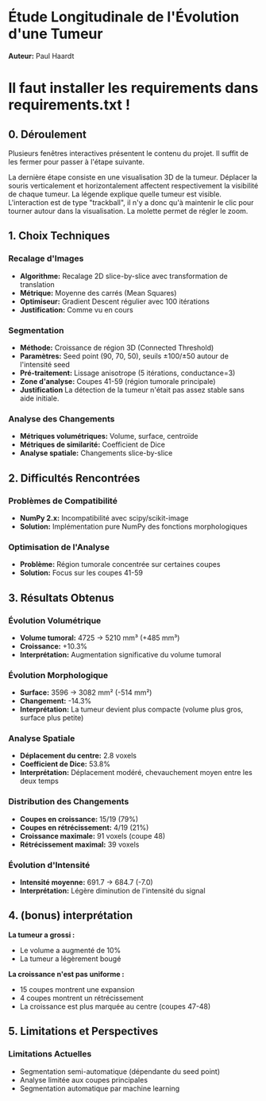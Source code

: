 # Étude Longitudinale de l'Évolution d'une Tumeur

**Auteur:** Paul Haardt

# Il faut installer les requirements dans requirements.txt !

## 0. Déroulement

Plusieurs fenêtres interactives présentent le contenu du projet.
Il suffit de les fermer pour passer à l'étape suivante.

La dernière étape consiste en une visualisation 3D de la tumeur.
Déplacer la souris verticalement et horizontalement affectent respectivement la visibilité de chaque tumeur.
La légende explique quelle tumeur est visible.
L'interaction est de type "trackball", il n'y a donc qu'à maintenir le clic pour tourner autour dans la visualisation.
La molette permet de régler le zoom.

## 1. Choix Techniques

### Recalage d'Images
- **Algorithme:** Recalage 2D slice-by-slice avec transformation de translation
- **Métrique:** Moyenne des carrés (Mean Squares)
- **Optimiseur:** Gradient Descent régulier avec 100 itérations
- **Justification:** Comme vu en cours

### Segmentation
- **Méthode:** Croissance de région 3D (Connected Threshold)
- **Paramètres:** Seed point (90, 70, 50), seuils ±100/±50 autour de l'intensité seed
- **Pré-traitement:** Lissage anisotrope (5 itérations, conductance=3)
- **Zone d'analyse:** Coupes 41-59 (région tumorale principale)
- **Justification** La détection de la tumeur n'était pas assez stable sans aide initiale.

### Analyse des Changements
- **Métriques volumétriques:** Volume, surface, centroïde
- **Métriques de similarité:** Coefficient de Dice
- **Analyse spatiale:** Changements slice-by-slice

## 2. Difficultés Rencontrées

### Problèmes de Compatibilité
- **NumPy 2.x:** Incompatibilité avec scipy/scikit-image
- **Solution:** Implémentation pure NumPy des fonctions morphologiques

### Optimisation de l'Analyse
- **Problème:** Région tumorale concentrée sur certaines coupes
- **Solution:** Focus sur les coupes 41-59

## 3. Résultats Obtenus

### Évolution Volumétrique
- **Volume tumoral:** 4725 → 5210 mm³ (+485 mm³)
- **Croissance:** +10.3% 
- **Interprétation:** Augmentation significative du volume tumoral

### Évolution Morphologique
- **Surface:** 3596 → 3082 mm² (-514 mm²)
- **Changement:** -14.3%
- **Interprétation:** La tumeur devient plus compacte (volume plus gros, surface plus petite)

### Analyse Spatiale
- **Déplacement du centre:** 2.8 voxels
- **Coefficient de Dice:** 53.8%
- **Interprétation:** Déplacement modéré, chevauchement moyen entre les deux temps

### Distribution des Changements
- **Coupes en croissance:** 15/19 (79%)
- **Coupes en rétrécissement:** 4/19 (21%)
- **Croissance maximale:** 91 voxels (coupe 48)
- **Rétrécissement maximal:** 39 voxels

### Évolution d'Intensité
- **Intensité moyenne:** 691.7 → 684.7 (-7.0)
- **Interprétation:** Légère diminution de l'intensité du signal

## 4. (bonus) interprétation

**La tumeur a grossi :**
- Le volume a augmenté de 10%
- La tumeur a légèrement bougé

**La croissance n'est pas uniforme :**
- 15 coupes montrent une expansion
- 4 coupes montrent un rétrécissement
- La croissance est plus marquée au centre (coupes 47-48)

## 5. Limitations et Perspectives

### Limitations Actuelles
- Segmentation semi-automatique (dépendante du seed point)
- Analyse limitée aux coupes principales
- Segmentation automatique par machine learning

